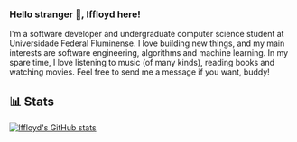### Hello stranger 👋, lffloyd here!

I'm a software developer and undergraduate computer science student at Universidade Federal Fluminense. I love building new things, and my main interests are software engineering, algorithms and machine learning. In my spare time, I love listening to music (of many kinds), reading books and watching movies. Feel free to send me a message if you want, buddy!

## :bar_chart: Stats
[![lffloyd's GitHub stats](https://github-readme-stats.vercel.app/api?username=lffloyd)](https://github.com/anuraghazra/github-readme-stats)

<!--
**lffloyd/lffloyd** is a ✨ _special_ ✨ repository because its `README.md` (this file) appears on your GitHub profile.

Here are some ideas to get you started:

- 🔭 I’m currently working on ...
- 🌱 I’m currently learning ...
- 👯 I’m looking to collaborate on ...
- 🤔 I’m looking for help with ...
- 💬 Ask me about ...
- 📫 How to reach me: ...
- 😄 Pronouns: ...
- ⚡ Fun fact: ...
-->

